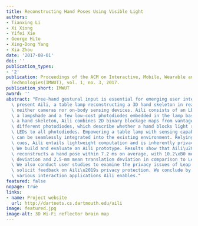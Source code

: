 ```yaml
---
title: Reconstructing Hand Poses Using Visible Light
authors:
- Tianxing Li
- Xi Xiong
- Yifei Xie
- George Hito
- Xing-Dong Yang
- Xia Zhou
date: '2017-08-01'
doi: ''
publication_types:
- '2'
publication: Proceedings of the ACM on Interactive, Mobile, Wearable and Ubiquitous
  Technologies(IMWUT), vol. 1, no. 3, 2017.
publication_short: IMWUT
award: ''
abstract: "Free-hand gestural input is essential for emerging user interactions. We\
  \ present Aili, a table lamp reconstructing a 3D hand skeleton in real time, requiring\
  \ neither cameras nor on-body sensing devices. Aili consists of an LED panel in\
  \ a lampshade and a few low-cost photodiodes embedded in the lamp base. To reconstruct\
  \ a hand skeleton, Aili combines 2D binary blockage maps from vantage points of\
  \ different photodiodes, which describe whether a hand blocks light rays from individual\
  \ LEDs to all photodiodes. Empowering a table lamp with sensing capability, Aili\
  \ can be seamlessly integrated into the existing environment. Relying on such low-level\
  \ cues, Aili entails lightweight computation and is inherently privacy-preserving.\
  \ We build and evaluate an Aili prototype. Results show that Aili\u2019s algorithm\
  \ reconstructs a hand pose within 7.2 ms on average, with 10.2\xB0 mean angular\
  \ deviation and 2.5-mm mean translation deviation in comparison to Leap Motion.\
  \ We also conduct user studies to examine the privacy issues of Leap Motion and\
  \ solicit feedback on Aili\u2019s privacy protection. We conclude by demonstrating\
  \ various interaction applications Aili enables."
featured: false
nopage: true
links:
- name: Project website
  url: http://dartnets.cs.dartmouth.edu/aili
image: featured.jpg
image-alt: 3D Wi-Fi reflector brain map
---
```

